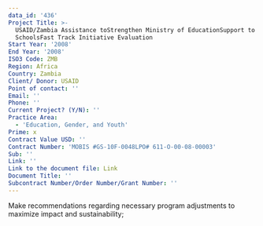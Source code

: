 ```yaml
---
data_id: '436'
Project Title: >-
  USAID/Zambia Assistance toStrengthen Ministry of EducationSupport to Community
  SchoolsFast Track Initiative Evaluation
Start Year: '2008'
End Year: '2008'
ISO3 Code: ZMB
Region: Africa
Country: Zambia
Client/ Donor: USAID
Point of contact: ''
Email: ''
Phone: ''
Current Project? (Y/N): ''
Practice Area:
  - 'Education, Gender, and Youth'
Prime: x
Contract Value USD: ''
Contract Number: 'MOBIS #GS-10F-0048LPO# 611-O-00-08-00003'
Sub: ''
Link: ''
Link to the document file: Link
Document Title: ''
Subcontract Number/Order Number/Grant Number: ''
---
```

Make recommendations regarding necessary program adjustments to maximize impact and sustainability;